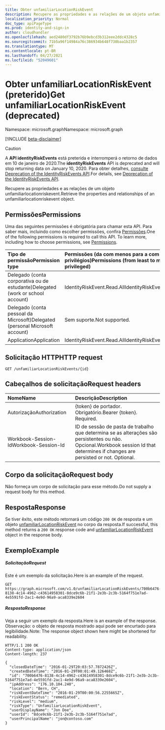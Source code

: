 ```yaml
---
title: Obter unfamiliarLocationRiskEvent
description: Recupere as propriedades e as relações de um objeto unfamiliarlocationriskevent.
localization_priority: Normal
doc_type: apiPageType
ms.prod: identity-and-sign-in
author: cloudhandler
ms.openlocfilehash: aed2480df3792b76b9ebcd3b312eee2ddc4328c5
ms.sourcegitcommit: 71b5a96f14984a76c386934b648f730baa1b2357
ms.translationtype: MT
ms.contentlocale: pt-BR
ms.lasthandoff: 04/27/2021
ms.locfileid: "52049601"
---
```

# <a name="get-unfamiliarlocationriskevent-deprecated"></a><span data-ttu-id="3a87a-103">Obter unfamiliarLocationRiskEvent (preterido)</span><span class="sxs-lookup"><span data-stu-id="3a87a-103">Get unfamiliarLocationRiskEvent (deprecated)</span></span>

<span data-ttu-id="3a87a-104">Namespace: microsoft.graph</span><span class="sxs-lookup"><span data-stu-id="3a87a-104">Namespace: microsoft.graph</span></span>

[!INCLUDE [beta-disclaimer](../../includes/beta-disclaimer.md)]

>[!CAUTION]
><span data-ttu-id="3a87a-105">A **API identityRiskEvents** está preterida e interromperá o retorno de dados em 10 de janeiro de 2020.</span><span class="sxs-lookup"><span data-stu-id="3a87a-105">The **identityRiskEvents** API is deprecated and will stop returning data on January 10, 2020.</span></span> <span data-ttu-id="3a87a-106">Para obter detalhes, [consulte Deprecation of the IdentityRiskEvents API](https://developer.microsoft.com/office/blogs/deprecatation-of-the-identityriskevents-api/).</span><span class="sxs-lookup"><span data-stu-id="3a87a-106">For details, see [Deprecation of the IdentityRiskEvents API](https://developer.microsoft.com/office/blogs/deprecatation-of-the-identityriskevents-api/).</span></span>

<span data-ttu-id="3a87a-107">Recupere as propriedades e as relações de um objeto unfamiliarlocationriskevent.</span><span class="sxs-lookup"><span data-stu-id="3a87a-107">Retrieve the properties and relationships of an unfamiliarlocationriskevent object.</span></span>
## <a name="permissions"></a><span data-ttu-id="3a87a-108">Permissões</span><span class="sxs-lookup"><span data-stu-id="3a87a-108">Permissions</span></span>
<span data-ttu-id="3a87a-p102">Uma das seguintes permissões é obrigatória para chamar esta API. Para saber mais, incluindo como escolher permissões, confira [Permissões](/graph/permissions-reference).</span><span class="sxs-lookup"><span data-stu-id="3a87a-p102">One of the following permissions is required to call this API. To learn more, including how to choose permissions, see [Permissions](/graph/permissions-reference).</span></span>

|<span data-ttu-id="3a87a-111">Tipo de permissão</span><span class="sxs-lookup"><span data-stu-id="3a87a-111">Permission type</span></span>      | <span data-ttu-id="3a87a-112">Permissões (da com menos para a com mais privilégios)</span><span class="sxs-lookup"><span data-stu-id="3a87a-112">Permissions (from least to most privileged)</span></span>              |
|:--------------------|:---------------------------------------------------------|
|<span data-ttu-id="3a87a-113">Delegado (conta corporativa ou de estudante)</span><span class="sxs-lookup"><span data-stu-id="3a87a-113">Delegated (work or school account)</span></span> | <span data-ttu-id="3a87a-114">IdentityRiskEvent.Read.All</span><span class="sxs-lookup"><span data-stu-id="3a87a-114">IdentityRiskEvent.Read.All</span></span>    |
|<span data-ttu-id="3a87a-115">Delegado (conta pessoal da Microsoft)</span><span class="sxs-lookup"><span data-stu-id="3a87a-115">Delegated (personal Microsoft account)</span></span> | <span data-ttu-id="3a87a-116">Sem suporte.</span><span class="sxs-lookup"><span data-stu-id="3a87a-116">Not supported.</span></span>    |
|<span data-ttu-id="3a87a-117">Application</span><span class="sxs-lookup"><span data-stu-id="3a87a-117">Application</span></span> | <span data-ttu-id="3a87a-118">IdentityRiskEvent.Read.All</span><span class="sxs-lookup"><span data-stu-id="3a87a-118">IdentityRiskEvent.Read.All</span></span> |

## <a name="http-request"></a><span data-ttu-id="3a87a-119">Solicitação HTTP</span><span class="sxs-lookup"><span data-stu-id="3a87a-119">HTTP request</span></span>
<!-- { "blockType": "ignored" } -->
```http
GET /unfamiliarLocationRiskEvents/{id}
```
## <a name="request-headers"></a><span data-ttu-id="3a87a-120">Cabeçalhos de solicitação</span><span class="sxs-lookup"><span data-stu-id="3a87a-120">Request headers</span></span>
| <span data-ttu-id="3a87a-121">Nome</span><span class="sxs-lookup"><span data-stu-id="3a87a-121">Name</span></span>      |<span data-ttu-id="3a87a-122">Descrição</span><span class="sxs-lookup"><span data-stu-id="3a87a-122">Description</span></span>|
|:----------|:----------|
| <span data-ttu-id="3a87a-123">Autorização</span><span class="sxs-lookup"><span data-stu-id="3a87a-123">Authorization</span></span>  | <span data-ttu-id="3a87a-p103">{token} de portador. Obrigatório.</span><span class="sxs-lookup"><span data-stu-id="3a87a-p103">Bearer {token}. Required.</span></span> |
| <span data-ttu-id="3a87a-126">Workbook-Session-Id</span><span class="sxs-lookup"><span data-stu-id="3a87a-126">Workbook-Session-Id</span></span>  | <span data-ttu-id="3a87a-p104">ID de sessão de pasta de trabalho que determina se as alterações são persistentes ou não. Opcional.</span><span class="sxs-lookup"><span data-stu-id="3a87a-p104">Workbook session Id that determines if changes are persisted or not. Optional.</span></span>|

## <a name="request-body"></a><span data-ttu-id="3a87a-129">Corpo da solicitação</span><span class="sxs-lookup"><span data-stu-id="3a87a-129">Request body</span></span>
<span data-ttu-id="3a87a-130">Não forneça um corpo de solicitação para esse método.</span><span class="sxs-lookup"><span data-stu-id="3a87a-130">Do not supply a request body for this method.</span></span>

## <a name="response"></a><span data-ttu-id="3a87a-131">Resposta</span><span class="sxs-lookup"><span data-stu-id="3a87a-131">Response</span></span>

<span data-ttu-id="3a87a-132">Se tiver êxito, este método retornará um código `200 OK` de resposta e um objeto [unfamiliarLocationRiskEvent](../resources/unfamiliarlocationriskevent.md) no corpo da resposta.</span><span class="sxs-lookup"><span data-stu-id="3a87a-132">If successful, this method returns a `200 OK` response code and [unfamiliarLocationRiskEvent](../resources/unfamiliarlocationriskevent.md) object in the response body.</span></span>
## <a name="example"></a><span data-ttu-id="3a87a-133">Exemplo</span><span class="sxs-lookup"><span data-stu-id="3a87a-133">Example</span></span>
##### <a name="request"></a><span data-ttu-id="3a87a-134">Solicitação</span><span class="sxs-lookup"><span data-stu-id="3a87a-134">Request</span></span>
<span data-ttu-id="3a87a-135">Este é um exemplo da solicitação.</span><span class="sxs-lookup"><span data-stu-id="3a87a-135">Here is an example of the request.</span></span>
<!-- {
  "blockType": "request",
  "name": "get_unfamiliarlocationriskevent"
}-->
```http
GET https://graph.microsoft.com/v1.0/unfamiliarLocationRiskEvents/700b6476-8138-4c14-4962-c43614958301-8dce9c6b-21f1-2e3b-2c3b-5164f751e7ad-4e5591fd-2ac1-4e9d-96a9-aca8339e2604
```
##### <a name="response"></a><span data-ttu-id="3a87a-136">Resposta</span><span class="sxs-lookup"><span data-stu-id="3a87a-136">Response</span></span>
<span data-ttu-id="3a87a-137">Veja a seguir um exemplo da resposta.</span><span class="sxs-lookup"><span data-stu-id="3a87a-137">Here is an example of the response.</span></span> <span data-ttu-id="3a87a-138">Observação: o objeto de resposta mostrado aqui pode ser encurtado para legibilidade.</span><span class="sxs-lookup"><span data-stu-id="3a87a-138">Note: The response object shown here might be shortened for readability.</span></span>
<!-- {
  "blockType": "response",
  "truncated": true,
  "@odata.type": "microsoft.graph.unfamiliarLocationRiskEvent"
} -->
```http
HTTP/1.1 200 OK
Content-type: application/json
Content-length: 237

{
  "closedDateTime": "2016-01-29T20:03:57.7872426Z",
  "createdDateTime": "2016-01-29T00:01:49.126468Z",
  "id": "700b6476-8138-4c14-4962-c43614958301-8dce9c6b-21f1-2e3b-2c3b-5164f751e7ad-4e5591fd-2ac1-4e9d-96a9-aca8339e2604",
  "ipAddress": "176.10.104.240",
  "location": "Bern, CH",
  "riskEventDateTime": "2016-01-29T00:00:56.2255665Z",
  "riskEventStatus": "remediated",
  "riskLevel": "medium",
  "riskType": "UnfamiliarLocationRiskEvent",
  "userDisplayName": "Jon Doe",
  "userId": "8dce9c6b-21f1-2e3b-2c3b-5164f751e7ad",
  "userPrincipalName": "jon@contoso.com"
}
```

<!-- uuid: 8fcb5dbc-d5aa-4681-8e31-b001d5168d79
2015-10-25 14:57:30 UTC -->
<!--
{
  "type": "#page.annotation",
  "description": "Get unfamiliarLocationRiskEvent",
  "keywords": "",
  "section": "documentation",
  "tocPath": "",
  "suppressions": []
}
-->


